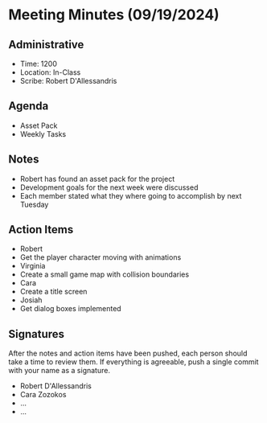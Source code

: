 # Meeting Minutes (09/19/2024)

## Administrative
* Time: 1200
* Location: In-Class
* Scribe: Robert D'Allessandris

## Agenda
* Asset Pack
* Weekly Tasks

## Notes
* Robert has found an asset pack for the project
* Development goals for the next week were discussed
 * Each member stated what they where going to accomplish by next Tuesday

## Action Items
* Robert
 * Get the player character moving with animations
* Virginia
 * Create a small game map with collision boundaries
* Cara
 * Create a title screen
* Josiah
 * Get dialog boxes implemented

## Signatures
After the notes and action items have been pushed, each person should take a time to review them. If everything is agreeable, push a single commit with your name as a signature. 
* Robert D'Allessandris
* Cara Zozokos
* ...
* ...

